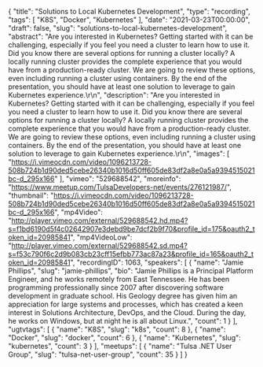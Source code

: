 {
  "title": "Solutions to Local Kubernetes Development",
  "type": "recording",
  "tags": [
    "K8S",
    "Docker",
    "Kubernetes"
  ],
  "date": "2021-03-23T00:00:00",
  "draft": false,
  "slug": "solutions-to-local-kubernetes-development",
  "abstract": "Are you interested in Kubernetes? Getting started with it can be challenging, especially if you feel you need a cluster to learn how to use it. Did you know there are several options for running a cluster locally? A locally running cluster provides the complete experience that you would have from a production-ready cluster. We are going to review these options, even including running a cluster using containers. By the end of the presentation, you should have at least one solution to leverage to gain Kubernetes experience.\r\n",
  "description": "Are you interested in Kubernetes? Getting started with it can be challenging, especially if you feel you need a cluster to learn how to use it. Did you know there are several options for running a cluster locally? A locally running cluster provides the complete experience that you would have from a production-ready cluster. We are going to review these options, even including running a cluster using containers. By the end of the presentation, you should have at least one solution to leverage to gain Kubernetes experience.\r\n",
  "images": [
    "https://i.vimeocdn.com/video/1096213728-508b724b1d90ded5cebe26340b1016d50ff605de83df2a8e0a5a9394515021bc-d_295x166"
  ],
  "vimeo": "529688542",
  "moreinfo": "https://www.meetup.com/TulsaDevelopers-net/events/276121987/",
  "thumbnail": "https://i.vimeocdn.com/video/1096213728-508b724b1d90ded5cebe26340b1016d50ff605de83df2a8e0a5a9394515021bc-d_295x166",
  "mp4Video": "http://player.vimeo.com/external/529688542.hd.mp4?s=f1bd6190d5f4c02642907e3debd9be7dcf2b9f70&profile_id=175&oauth2_token_id=20985841",
  "mp4VideoLow": "http://player.vimeo.com/external/529688542.sd.mp4?s=f53c790f6c2d9b083cb23cff15efbb773ac87a23&profile_id=165&oauth2_token_id=20985841",
  "recordingID": 1063,
  "speakers": [
    {
      "name": "Jamie Phillips",
      "slug": "jamie-phillips",
      "bio": "Jamie Phillips is a Principal Platform Engineer, and he works remotely from East Tennessee. He has been programming professionally since 2007 after discovering software development in graduate school. His Geology degree has given him an appreciation for large systems and processes, which has created a keen interest in Solutions Architecture, DevOps, and the Cloud. During the day, he works on Windows, but at night he is all about Linux.",
      "count": 1
    }
  ],
  "ugtvtags": [
    {
      "name": "K8S",
      "slug": "k8s",
      "count": 8
    },
    {
      "name": "Docker",
      "slug": "docker",
      "count": 6
    },
    {
      "name": "Kubernetes",
      "slug": "kubernetes",
      "count": 3
    }
  ],
  "meetups": [
    {
      "name": "Tulsa .NET User Group",
      "slug": "tulsa-net-user-group",
      "count": 35
    }
  ]
}